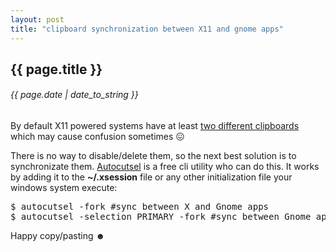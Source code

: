 ```yaml
---
layout: post
title: "clipboard synchronization between X11 and gnome apps"
---
```


## {{ page.title }}

###### {{ page.date | date_to_string }}

By default X11 powered systems have at least [two different clipboards](http://en.wikipedia.org/wiki/X_Window_selection#Clipboard) which may cause confusion sometimes &#128534;

There is no way to disable/delete them, so the next best solution is to synchronizate them. [Autocutsel](http://www.nongnu.org/autocutsel/) is a free cli utility who can do this. It works by adding it to the **~/.xsession** file or any other initialization file your windows system execute:

<pre class="sh_sh">
$ autocutsel -fork #sync between X and Gnome apps
$ autocutsel -selection PRIMARY -fork #sync between Gnome apps and X
</pre>

Happy copy/pasting &#9787;
